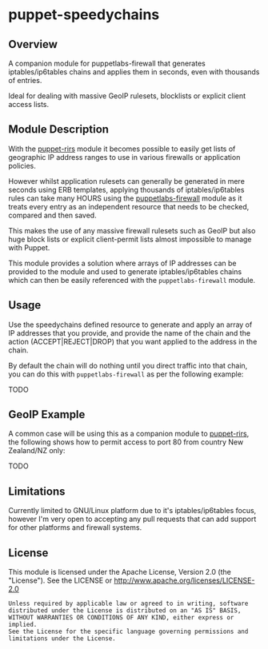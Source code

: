 # puppet-speedychains

## Overview

A companion module for puppetlabs-firewall that generates iptables/ip6tables
chains and applies them in seconds, even with thousands of entries.

Ideal for dealing with massive GeoIP rulesets, blocklists or explicit client
access lists.


## Module Description

With the [puppet-rirs](https://github.com/jethrocarr/puppet-rirs) module it
becomes possible to easily get lists of geographic IP address ranges to use in
various firewalls or application policies.

However whilst application rulesets can generally be generated in mere seconds
using ERB templates, applying thousands of iptables/ip6tables rules can take
many HOURS using the [puppetlabs-firewall](https://github.com/puppetlabs/puppetlabs-firewall)
module as it treats every entry as an independent resource that needs to be
checked, compared and then saved.

This makes the use of any massive firewall rulesets such as GeoIP but also
huge block lists or explicit client-permit lists almost impossible to manage
with Puppet.

This module provides a solution where arrays of IP addresses can be provided to
the module and used to generate iptables/ip6tables chains which can then be easily
referenced with the `puppetlabs-firewall` module.


## Usage

Use the speedychains defined resource to generate and apply an array of IP
addresses that you provide, and provide the name of the chain and the action
(ACCEPT|REJECT|DROP) that you want applied to the address in the chain.

By default the chain will do nothing until you direct traffic into that chain,
you can do this with `puppetlabs-firewall` as per the following example:

TODO


## GeoIP Example

A common case will be using this as a companion module to
[puppet-rirs](https://github.com/jethrocarr/puppet-rirs), the following shows
how to permit access to port 80 from country New Zealand/NZ only:

TODO



## Limitations

Currently limited to GNU/Linux platform due to it's iptables/ip6tables focus,
however I'm very open to accepting any pull requests that can add support for
other platforms and firewall systems.


## License
This module is licensed under the Apache License, Version 2.0 (the "License").
See the LICENSE or http://www.apache.org/licenses/LICENSE-2.0

    Unless required by applicable law or agreed to in writing, software
    distributed under the License is distributed on an "AS IS" BASIS,
    WITHOUT WARRANTIES OR CONDITIONS OF ANY KIND, either express or implied.
    See the License for the specific language governing permissions and
    limitations under the License.


